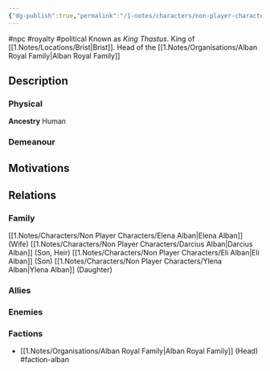 ```yaml
---
{"dg-publish":true,"permalink":"/1-notes/characters/non-player-characters/thastus-alban/"}
---
```


#npc #royalty #political
Known as *King Thastus*.
King of [[1.Notes/Locations/Brist\|Brist]]. Head of the [[1.Notes/Organisations/Alban Royal Family\|Alban Royal Family]]

## Description
### Physical
**Ancestry** Human

### Demeanour

## Motivations

## Relations
### Family
[[1.Notes/Characters/Non Player Characters/Elena Alban\|Elena Alban]] (Wife)
[[1.Notes/Characters/Non Player Characters/Darcius Alban\|Darcius Alban]] (Son, Heir)
[[1.Notes/Characters/Non Player Characters/Eli Alban\|Eli Alban]] (Son)
[[1.Notes/Characters/Non Player Characters/Ylena Alban\|Ylena Alban]] (Daughter)
### Allies
### Enemies
### Factions
- [[1.Notes/Organisations/Alban Royal Family\|Alban Royal Family]] (Head) #faction-alban


 
